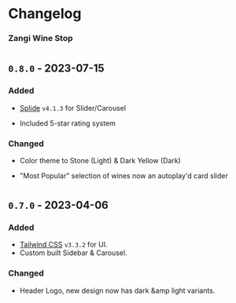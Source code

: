 # Changelog
### Zangi Wine Stop

#

## `0.8.0` - 2023-07-15

### Added

- [Splide](https://splidejs.com/) `v4.1.3` for Slider/Carousel

- Included 5-star rating system

### Changed

- Color theme to Stone (Light) & Dark Yellow (Dark)

- "Most Popular" selection of wines now an autoplay'd card slider

#

## `0.7.0` - 2023-04-06

### Added

- [Tailwind CSS](https://tailwindcss.com) `v3.3.2` for UI.
- Custom built Sidebar &amp; Carousel.

### Changed
- Header Logo, new design now has dark &amp light variants.
